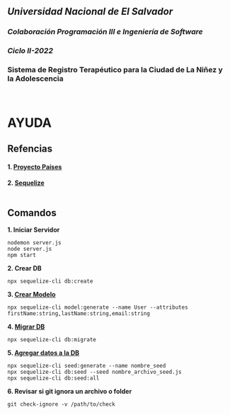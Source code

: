 ## *Universidad Nacional de El Salvador*
### _Colaboración Programación III e Ingeniería de Software_
### _Ciclo II-2022_
### Sistema de Registro Terapéutico para la Ciudad de La Niñez y la Adolescencia
<br>

# **AYUDA**

## Refencias
#### 1. [Proyecto Países](https://github.com/Code-Geeks-IGF115/ejercicio-taller-node.git)
#### 2. [Sequelize](https://sequelize.org/docs/v6/) <br><br>

## Comandos
**1. Iniciar Servidor**
```
nodemon server.js
node server.js
npm start
```
**2. Crear DB**
```
npx sequelize-cli db:create
```
**3. [Crear Modelo](https://sequelize.org/docs/v6/other-topics/migrations/#creating-the-first-model-and-migration)**
```
npx sequelize-cli model:generate --name User --attributes firstName:string,lastName:string,email:string
```
**4. [Migrar DB](https://sequelize.org/docs/v6/other-topics/migrations/#running-migrations)**
```
npx sequelize-cli db:migrate
```
**5. [Agregar datos a la DB](https://sequelize.org/docs/v6/other-topics/migrations/#undoing-migrations)**
```
npx sequelize-cli seed:generate --name nombre_seed
npx sequelize-cli db:seed --seed nombre_archivo_seed.js
npx sequelize-cli db:seed:all
```
**6. Revisar si git ignora un archivo o folder**
```
git check-ignore -v /path/to/check
```